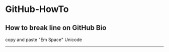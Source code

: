 <h1> GitHub-HowTo </h1>

<h2> How to break line on GitHub Bio </h2>

<p> copy and paste "Em Space" Unicode </p>

 ---
